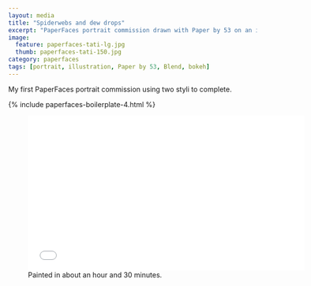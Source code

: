 ```yaml
---
layout: media
title: "Spiderwebs and dew drops"
excerpt: "PaperFaces portrait commission drawn with Paper by 53 on an iPad."
image: 
  feature: paperfaces-tati-lg.jpg
  thumb: paperfaces-tati-150.jpg
category: paperfaces
tags: [portrait, illustration, Paper by 53, Blend, bokeh]
---
```


My first PaperFaces portrait commission using two styli to complete.

{% include paperfaces-boilerplate-4.html %}

<figure>
	<iframe width="560" height="315" src="//www.youtube.com/embed/y1OG2gLk6Jg" frameborder="0"> </iframe>
	<figcaption>Painted in about an hour and 30 minutes.</figcaption>
</figure>